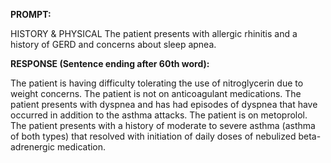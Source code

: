 **PROMPT:**

HISTORY & PHYSICAL The patient presents with allergic rhinitis and a history of GERD and concerns about sleep apnea. 

**RESPONSE (Sentence ending after 60th word):**

The patient is having difficulty tolerating the use of nitroglycerin due to weight concerns. The patient is not on anticoagulant medications. The patient presents with dyspnea and has had episodes of dyspnea that have occurred in addition to the asthma attacks. The patient is on metoprolol. The patient presents with a history of moderate to severe asthma (asthma of both types) that resolved with initiation of daily doses of nebulized beta-adrenergic medication. 
